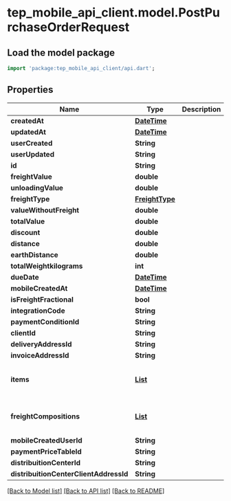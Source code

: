 # tep_mobile_api_client.model.PostPurchaseOrderRequest

## Load the model package
```dart
import 'package:tep_mobile_api_client/api.dart';
```

## Properties
Name | Type | Description | Notes
------------ | ------------- | ------------- | -------------
**createdAt** | [**DateTime**](DateTime.md) |  | [optional] 
**updatedAt** | [**DateTime**](DateTime.md) |  | [optional] 
**userCreated** | **String** |  | [optional] 
**userUpdated** | **String** |  | [optional] 
**id** | **String** |  | [optional] 
**freightValue** | **double** |  | [optional] 
**unloadingValue** | **double** |  | [optional] 
**freightType** | [**FreightType**](FreightType.md) |  | [optional] 
**valueWithoutFreight** | **double** |  | [optional] 
**totalValue** | **double** |  | [optional] 
**discount** | **double** |  | [optional] 
**distance** | **double** |  | [optional] 
**earthDistance** | **double** |  | [optional] 
**totalWeightkilograms** | **int** |  | [optional] 
**dueDate** | [**DateTime**](DateTime.md) |  | [optional] 
**mobileCreatedAt** | [**DateTime**](DateTime.md) |  | [optional] 
**isFreightFractional** | **bool** |  | [optional] 
**integrationCode** | **String** |  | [optional] 
**paymentConditionId** | **String** |  | [optional] 
**clientId** | **String** |  | [optional] 
**deliveryAddressId** | **String** |  | [optional] 
**invoiceAddressId** | **String** |  | [optional] 
**items** | [**List<PurchaseOrderItemModelBase>**](PurchaseOrderItemModelBase.md) |  | [optional] [default to const []]
**freightCompositions** | [**List<FreightCompositionModel>**](FreightCompositionModel.md) |  | [optional] [default to const []]
**mobileCreatedUserId** | **String** |  | [optional] 
**paymentPriceTableId** | **String** |  | [optional] 
**distribuitionCenterId** | **String** |  | [optional] 
**distribuitionCenterClientAddressId** | **String** |  | [optional] 

[[Back to Model list]](../README.md#documentation-for-models) [[Back to API list]](../README.md#documentation-for-api-endpoints) [[Back to README]](../README.md)


